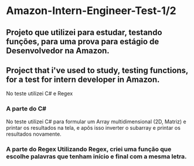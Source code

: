 <h1>
Amazon-Intern-Engineer-Test-1/2
</h1>
<h2>Projeto que utilizei para estudar, testando funções, para uma prova para estágio de Desenvolvedor na Amazon. </h2>

<h2>Project that i've used to study, testing functions, for a test for intern developer in Amazon. </h2>
<p>
  No teste utilizei C# e Regex
</p>
<h3> A parte do C#
</h3>
<p>
  No teste utilizei C# para formular um Array multidimensional (2D, Matriz) e printar os resultados na tela, e apõs isso inverter o subarray e printar os resultados novamente.
</p>
<h3> A parte do Regex
  Utilizando Regex, criei uma função que escolhe palavras que tenham início e final com a mesma letra.
</h3>

